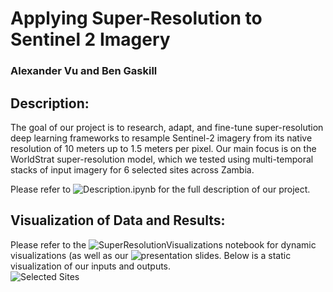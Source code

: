 # Applying Super-Resolution to Sentinel 2 Imagery
### Alexander Vu and Ben Gaskill

## Description:
The goal of our project is to research, adapt, and fine-tune super-resolution deep learning frameworks to resample Sentinel-2 imagery from its native resolution of 10 meters up to 1.5 meters per pixel. Our main focus is on the WorldStrat super-resolution model, which we tested using multi-temporal stacks of input imagery for 6 selected sites across Zambia. 

Please refer to ![Description.ipynb](https://github.com/gaskil36/superresolution/blob/main/Notebooks/description.ipynb) for the full description of our project.

## Visualization of Data and Results:  
Please refer to the ![SuperResolutionVisualizations]() notebook for dynamic visualizations (as well as our ![presentation slides](https://docs.google.com/presentation/d/1NXxHIwHK3bESZhNmiMa6fwTGc-tXAnu_QI6w-GREb9Q/edit#slide=id.p). Below is a static visualization of our inputs and outputs.  
![Selected Sites](Resources/SelectedSites.png)



